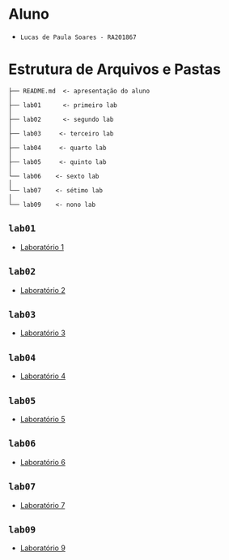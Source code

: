 # Aluno
* `Lucas de Paula Soares - RA201867`

# Estrutura de Arquivos e Pastas
~~~
├── README.md  <- apresentação do aluno
│
├── lab01      <- primeiro lab
│
├── lab02      <- segundo lab
│
├── lab03     <- terceiro lab
│
├── lab04     <- quarto lab
│
├── lab05     <- quinto lab
│
└── lab06    <- sexto lab
│
└── lab07    <- sétimo lab
│
└── lab09    <- nono lab
~~~

## `lab01`

* [Laboratório 1](lab01/)

## `lab02`

* [Laboratório 2](lab02/)

## `lab03`

* [Laboratório 3](lab03/)

## `lab04`

* [Laboratório 4](lab04/)

## `lab05`

* [Laboratório 5](lab05/)

## `lab06`

* [Laboratório 6](lab06/)

## `lab07`

* [Laboratório 7](lab07/)

## `lab09`

* [Laboratório 9](lab09/)

